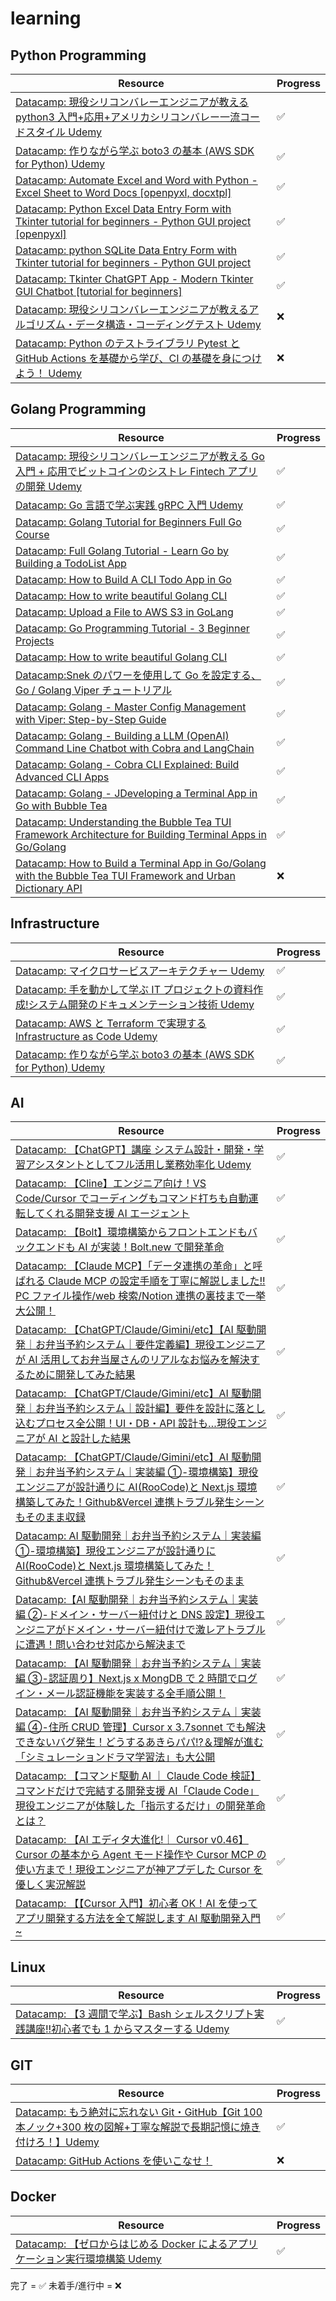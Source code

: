 # learning

## Python Programming

| Resource                                                                                                                                                       | Progress |
| -------------------------------------------------------------------------------------------------------------------------------------------------------------- | -------- |
| [Datacamp: 現役シリコンバレーエンジニアが教える python3 入門+応用+アメリカシリコンバレー一流コードスタイル Udemy](https://www.udemy.com)                       | ✅       |
| [Datacamp: 作りながら学ぶ boto3 の基本 (AWS SDK for Python) Udemy](https://www.udemy.com)                                                                      | ✅       |
| [Datacamp: Automate Excel and Word with Python - Excel Sheet to Word Docs [openpyxl, docxtpl]](https://youtu.be/6A-S91rqBho?si=au6UXWrHcSy-2Lq4)               | ✅       |
| [Datacamp: Python Excel Data Entry Form with Tkinter tutorial for beginners - Python GUI project [openpyxl]](https://youtu.be/fvIThtPt6Nc?si=vrLDAbTyriDRplGy) | ✅       |
| [Datacamp: python SQLite Data Entry Form with Tkinter tutorial for beginners - Python GUI project](https://youtu.be/gdDI_GhIRGo?si=u0PZtOq8k-YzwbVL)           | ✅       |
| [Datacamp: Tkinter ChatGPT App - Modern Tkinter GUI Chatbot [tutorial for beginners]](https://youtu.be/aRJXC8hJvrc?si=U13KpQx67WLycTHv)                        | ✅       |
| [Datacamp: 現役シリコンバレーエンジニアが教えるアルゴリズム・データ構造・コーディングテスト Udemy](https://www.udemy.com)                                      | ❌       |
| [Datacamp: Python のテストライブラリ Pytest と GitHub Actions を基礎から学び、CI の基礎を身につけよう！ Udemy](https://www.udemy.com)                          | ❌       |

## Golang Programming

| Resource                                                                                                                                                          | Progress |
| ----------------------------------------------------------------------------------------------------------------------------------------------------------------- | -------- |
| [Datacamp: 現役シリコンバレーエンジニアが教える Go 入門 + 応用でビットコインのシストレ Fintech アプリの開発 Udemy](https://www.udemy.com)                         | ✅       |
| [Datacamp: Go 言語で学ぶ実践 gRPC 入門 Udemy](https://www.udemy.com)                                                                                              | ✅       |
| [Datacamp: Golang Tutorial for Beginners Full Go Course](https://youtu.be/yyUHQIec83I?si=Rb2fWX90ExmXXlXt)                                                        | ✅       |
| [Datacamp: Full Golang Tutorial - Learn Go by Building a TodoList App](https://youtu.be/XCZWyN9ZbEQ?si=6P26H8X9GB6rkW6C)                                          | ✅       |
| [Datacamp: How to Build A CLI Todo App in Go](https://youtu.be/g16Zf0KQEWI?si=aeqsmdD4VWc_dxZ_)                                                                   | ✅       |
| [Datacamp: How to write beautiful Golang CLI](https://youtu.be/SSRIn5DAmyw?si=dSYZc32YJO4fy4yW)                                                                   | ✅       |
| [Datacamp: Upload a File to AWS S3 in GoLang](https://youtu.be/hNNB59bQDJ0?si=aoIJEWsuMv2N6Nma)                                                                   | ✅       |
| [Datacamp: Go Programming Tutorial - 3 Beginner Projects](https://youtu.be/k_V5VvYSlS4?si=D8wtGUVp4q65MStH)                                                       | ✅       |
| [Datacamp: How to write beautiful Golang CLI](https://youtu.be/SSRIn5DAmyw?si=ZyQUY6zl472RtNBI)                                                                   | ✅       |
| [Datacamp:Snek のパワーを使用して Go を設定する、Go / Golang Viper チュートリアル](https://youtu.be/ggxGznvdKMo?si=Pw0RglB3WJ6VM8bm)                              | ✅       |
| [Datacamp: Golang - Master Config Management with Viper: Step-by-Step Guide](https://youtu.be/YbKsmFzAPSQ?si=QdXeaTtYrl4XUPub)                                    | ✅       |
| [Datacamp: Golang - Building a LLM (OpenAI) Command Line Chatbot with Cobra and LangChain](https://youtu.be/eoLnbIyhjPs?si=VxoBuJEo3SJHpUz6)                      | ✅       |
| [Datacamp: Golang - Cobra CLI Explained: Build Advanced CLI Apps](https://youtu.be/WlStlWsEl70?si=LLQMIaGoo8sZPEi3)                                               | ✅       |
| [Datacamp: Golang - JDeveloping a Terminal App in Go with Bubble Tea](https://youtu.be/_gzypL-Qv-g?si=8W80Zv-sCY-3Dr4r)                                           | ✅       |
| [Datacamp: Understanding the Bubble Tea TUI Framework Architecture for Building Terminal Apps in Go/Golang](https://youtu.be/ERaZi0YvBRs?si=C4s2E8dKk904woEv)     | ✅       |
| [Datacamp: How to Build a Terminal App in Go/Golang with the Bubble Tea TUI Framework and Urban Dictionary API](https://youtu.be/DEeFnVj3cv8?si=fu01d8_7IaU1iZql) | ❌       |

## Infrastructure

| Resource                                                                                                                   | Progress |
| -------------------------------------------------------------------------------------------------------------------------- | -------- |
| [Datacamp: マイクロサービスアーキテクチャー Udemy](https://www.udemy.com)                                                  | ✅       |
| [Datacamp: 手を動かして学ぶ IT プロジェクトの資料作成!システム開発のドキュメンテーション技術 Udemy](https://www.udemy.com) | ✅       |
| [Datacamp: AWS と Terraform で実現する Infrastructure as Code Udemy](https://www.udemy.com)                                | ✅       |
| [Datacamp: 作りながら学ぶ boto3 の基本 (AWS SDK for Python) Udemy](https://www.udemy.com)                                  | ✅       |

## AI

| Resource                                                                                                                                                                                                                                                             | Progress |
| -------------------------------------------------------------------------------------------------------------------------------------------------------------------------------------------------------------------------------------------------------------------- | -------- |
| [Datacamp: 【ChatGPT】講座 システム設計・開発・学習アシスタントとしてフル活用し業務効率化 Udemy](https://www.udemy.com)                                                                                                                                              | ✅       |
| [Datacamp: 【Cline】エンジニア向け！VS Code/Cursor でコーディングもコマンド打ちも自動運転してくれる開発支援 AI エージェント](https://youtu.be/Wsx_9-hpjd8?si=CdEM7w7bfW4yC4Pg)                                                                                       | ✅       |
| [Datacamp: 【Bolt】環境構築からフロントエンドもバックエンドも AI が実装！Bolt.new で開発革命](https://youtu.be/0Ek01Smn7IU?si=LempDavoGKzFHQi6)                                                                                                                      | ✅       |
| [Datacamp: 【Claude MCP】「データ連携の革命」と呼ばれる Claude MCP の設定手順を丁寧に解説しました!! PC ファイル操作/web 検索/Notion 連携の裏技まで一挙大公開！](https://youtu.be/34HnxzPLaiE?si=0HsLknE9aS9QgWpo)                                                    | ✅       |
| [Datacamp: 【ChatGPT/Claude/Gimini/etc】【AI 駆動開発｜お弁当予約システム｜要件定義編】現役エンジニアが AI 活用してお弁当屋さんのリアルなお悩みを解決するために開発してみた結果](https://youtu.be/CdE5w4raJ6c?si=JuJ1H2FealWan5CE)                                   | ✅       |
| [Datacamp: 【ChatGPT/Claude/Gimini/etc】AI 駆動開発｜お弁当予約システム｜設計編】要件を設計に落とし込むプロセス全公開！UI・DB・API 設計も…現役エンジニアが AI と設計した結果](https://youtu.be/wLzeSK1MNks?si=dYfgrDIZnrHEfjS3)                                      | ✅       |
| [Datacamp: 【ChatGPT/Claude/Gimini/etc】AI 駆動開発｜お弁当予約システム｜実装編 ①-環境構築】現役エンジニアが設計通りに AI(RooCode)と Next.js 環境構築してみた！Github&Vercel 連携トラブル発生シーンもそのまま収録](https://youtu.be/k5tg_sPxIjE?si=53qTmwsGgwX7MNft) | ✅       |
| [Datacamp: AI 駆動開発｜お弁当予約システム｜実装編 ①-環境構築】現役エンジニアが設計通りに AI(RooCode)と Next.js 環境構築してみた！Github&Vercel 連携トラブル発生シーンもそのまま](https://youtu.be/k5tg_sPxIjE?si=EJhojKCTZWnAbC7-)                                  | ✅       |
| [Datacamp:【AI 駆動開発｜お弁当予約システム｜実装編 ②-ドメイン・サーバー紐付けと DNS 設定】現役エンジニアがドメイン・サーバー紐付けで激レアトラブルに遭遇！問い合わせ対応から解決まで](https://youtu.be/cXj1hknCe7w?si=FQMPRKpyNqC1DJM7)                             | ✅       |
| [Datacamp: 【AI 駆動開発｜お弁当予約システム｜実装編 ③-認証周り】Next.js x MongDB で 2 時間でログイン・メール認証機能を実装する全手順公開！](https://youtu.be/tEEwFCAw-kw?si=XM21aqN1ozxypk9d)                                                                       | ✅       |
| [Datacamp: 【AI 駆動開発｜お弁当予約システム｜実装編 ④-住所 CRUD 管理】Cursor x 3.7sonnet でも解決できないバグ発生！どうするあきらパパ!?＆理解が進む「シミュレーションドラマ学習法」も大公開](https://youtu.be/5-jskFaNsiA?si=TO1Hg7ltT2rijmNR)                      | ✅       |
| [Datacamp: 【コマンド駆動 AI ｜ Claude Code 検証】コマンドだけで完結する開発支援 AI「Claude Code」現役エンジニアが体験した「指示するだけ」の開発革命とは？](https://youtu.be/YdrVwhvijMA?si=cwsuCM0Sl6XxE_I8)                                                        | ✅       |
| [Datacamp: 【AI エディタ大進化!｜ Cursor v0.46】Cursor の基本から Agent モード操作や Cursor MCP の使い方まで！現役エンジニアが神アプデした Cursor を優しく実況解説](https://youtu.be/qPZqNjBdL2A?si=0FR6PHAeFrNDfjtt)                                                | ✅       |
| [Datacamp: 【【Cursor 入門】初心者 OK！AI を使ってアプリ開発する方法を全て解説します AI 駆動開発入門~](https://youtu.be/rAsovLKXCXo?si=2idk8vXeHXtdPItn)                                                                                                             | ✅       |

## Linux

| Resource                                                                                                              | Progress |
| --------------------------------------------------------------------------------------------------------------------- | -------- |
| [Datacamp: 【3 週間で学ぶ】Bash シェルスクリプト実践講座!!初心者でも 1 からマスターする Udemy](https://www.udemy.com) | ✅       |

## GIT

| Resource                                                                                                                                   | Progress |
| ------------------------------------------------------------------------------------------------------------------------------------------ | -------- |
| [Datacamp: もう絶対に忘れない Git・GitHub【Git 100 本ノック+300 枚の図解+丁寧な解説で長期記憶に焼き付けろ！】Udemy](https://www.udemy.com) | ✅       |
| [Datacamp: GitHub Actions を使いこなせ！](https://youtu.be/sx-aIgP2S00?si=qNoQ0gafEkpcRZS2)                                                | ❌       |

## Docker

| Resource                                                                                              | Progress |
| ----------------------------------------------------------------------------------------------------- | -------- |
| [Datacamp: 【ゼロからはじめる Docker によるアプリケーション実行環境構築 Udemy](https://www.udemy.com) | ✅       |

完了 = ✅
未着手/進行中 = ❌
